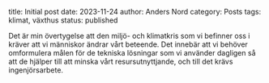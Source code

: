 title: Initial post
date: 2023-11-24
author: Anders Nord
category: Posts
tags: klimat, växthus
status: published

Det är min övertygelse att den miljö- och klimatkris som vi befinner oss i kräver
att vi människor ändrar vårt beteende. Det innebär att vi behöver omformulera
målen för de tekniska lösningar som vi använder dagligen så att de hjälper till
att minska vårt resursutnyttjande, och till det krävs ingenjörsarbete.
